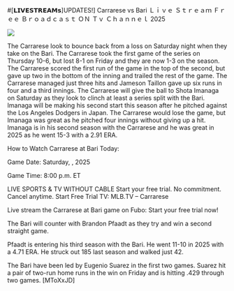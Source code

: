 #[𝗟𝗜𝗩𝗘𝗦𝗧𝗥𝗘𝗔𝗠𝘀]UPDATES!] Carrarese vs Bari Ｌｉｖｅ Ｓｔｒｅａｍ Ｆｒｅｅ Ｂｒｏａｄｃａｓｔ ＯＮ Ｔｖ Ｃｈａｎｎｅｌ  2025  
  
  
[![](https://i.imgur.com/qSNzIqt.png)](https://movie.rssnews.media/uIUOvxJtl.php)  
  
The Carrarese look to bounce back from a loss on Saturday night when they take on the Bari. The Carrarese took the first game of the series on Thursday 10-6, but lost 8-1 on Friday and they are now 1-3 on the season. The Carrarese scored the first run of the game in the top of the second, but gave up two in the bottom of the inning and trailed the rest of the game. The Carrarese managed just three hits and Jameson Taillon gave up six runs in four and a third innings. The Carrarese will give the ball to Shota Imanaga on Saturday as they look to clinch at least a series split with the Bari. Imanaga will be making his second start this season after he pitched against the Los Angeles Dodgers in Japan. The Carrarese would lose the game, but Imanaga was great as he pitched four innings without giving up a hit. Imanaga is in his second season with the Carrarese and he was great in 2025 as he went 15-3 with a 2.91 ERA.

How to Watch Carrarese at Bari Today:

Game Date: Saturday, , 2025

Game Time: 8:00 p.m. ET

LIVE SPORTS & TV WITHOUT CABLE
Start your free trial. No commitment. Cancel anytime.
Start Free Trial
TV: MLB.TV – Carrarese

Live stream the Carrarese at Bari game on Fubo: Start your free trial now!

The Bari will counter with Brandon Pfaadt as they try and win a second straight game.

Pfaadt is entering his third season with the Bari. He went 11-10 in 2025 with a 4.71 ERA. He struck out 185 last season and walked just 42.

The Bari have been led by Eugenio Suarez in the first two games. Suarez hit a pair of two-run home runs in the win on Friday and is hitting .429 through two games. [MToXxJD]